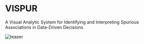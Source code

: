 # VISPUR
A Visual Analytic System for Identifying and Interpreting Spurious Associations in Data-Driven Decisions

![teaser](https://github.com/picsolab/VISPUR/assets/19478509/3fec43cb-77be-4223-8b5f-4aba1a2c13a1)
